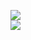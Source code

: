 [![](https://img.shields.io/badge/Made%20With-Github%20Spray-lightgrey.svg?style=for-the-badge&logo=github)](https://github.com/Annihil/github-spray#3983)  
[![](https://i.imgur.com/2DrTn0Z.gif)](https://github.com/Annihil/github-spray)
